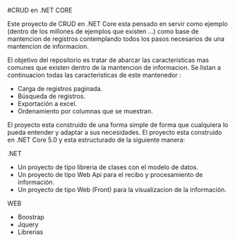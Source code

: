 #CRUD en .NET CORE

Este proyecto de CRUD en .NET Core esta pensado en servir como ejemplo (dentro de los millones de ejemplos que existen ...) como base de mantencion de registros contemplando todos los pasos necesarios de una mantencion de informacion.

El objetivo del repositorio es tratar de abarcar las caracteristicas mas comunes que existen dentro de la mantencion de informacion. Se listan a continuacion todas las caracteristicas de este mantenedor :

- Carga de registros paginada.
- Búsqueda de registros.
- Exportación a excel.
- Ordenamiento por columnas que se muestran.



El proyecto esta construido de una forma simple de forma que cualquiera lo pueda entender y adaptar a sus necesidades. El proyecto esta construido en .NET Core 5.0 y esta estructurado de la siguiente manera:



.NET
- Un proyecto de tipo libreria de clases con el modelo de datos.
- Un proyecto de tipo Web Api para el recibo y procesamiento de información.
- Un proyecto de tipo Web (Front) para la visualizacion de la información.

WEB
- Boostrap
- Jquery
- Librerias

